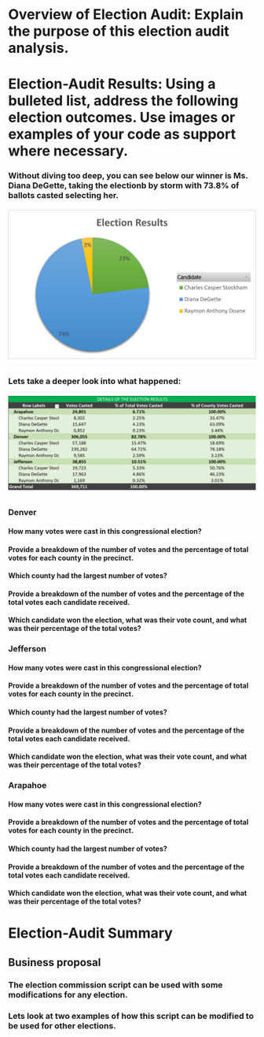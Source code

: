 # Overview of Election Audit: Explain the purpose of this election audit analysis.
# Election-Audit Results: Using a bulleted list, address the following election outcomes. Use images or examples of your code as support where necessary.
### Without diving too deep, you can see below our winner is Ms. Diana DeGette, taking the electionb by storm with 73.8% of ballots casted selecting her.
###### ![Election_Results](https://github.com/raineytracyn/Election-Anaylsis/blob/main/Resources/Election%20Results.png)
### Lets take a deeper look into what happened:
###### ![Details_of_the_election_results](https://github.com/raineytracyn/Election-Anaylsis/blob/main/Resources/Details%20of%20the%20election%20results.png)
### Denver
#### How many votes were cast in this congressional election?
#### Provide a breakdown of the number of votes and the percentage of total votes for each county in the precinct.
#### Which county had the largest number of votes?
#### Provide a breakdown of the number of votes and the percentage of the total votes each candidate received.
#### Which candidate won the election, what was their vote count, and what was their percentage of the total votes?
### Jefferson
#### How many votes were cast in this congressional election?
#### Provide a breakdown of the number of votes and the percentage of total votes for each county in the precinct.
#### Which county had the largest number of votes?
#### Provide a breakdown of the number of votes and the percentage of the total votes each candidate received.
#### Which candidate won the election, what was their vote count, and what was their percentage of the total votes?
### Arapahoe
#### How many votes were cast in this congressional election?
#### Provide a breakdown of the number of votes and the percentage of total votes for each county in the precinct.
#### Which county had the largest number of votes?
#### Provide a breakdown of the number of votes and the percentage of the total votes each candidate received.
#### Which candidate won the election, what was their vote count, and what was their percentage of the total votes?
# Election-Audit Summary
## Business proposal
### The election commission script can be used with some modifications for any election.
####
### Lets look at two examples of how this script can be modified to be used for other elections.
####
